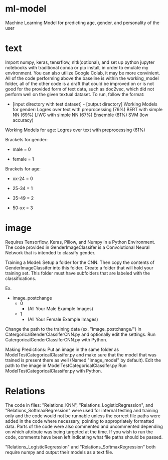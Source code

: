# ml-model
Machine Learning Model for predicting age, gender, and personality of the user

# text
Import numpy, keras, tensrflow, nltk(optional), and set up python jupyter notebooks with traditional conda or pip install, in order to emulate my environment. You can also utilize Google Colab, it may be more convinient. All of the code performing above the baseline is within the working_model folder, all of the other code is a draft that could be improved on or is not good for the provided form of text data, such as doc2vec, which did not perform well on the given textual dataset. To run, follow the format:
- [input directory with test dataset] - [output directory]
Working Models for gender:
Logres over text with preprocessing (76%)
BERT with simple NN (69%)
LIWC with simple NN (67%)
Ensemble (81%)
SVM (low accuracy)

Working Models for age:
Logres over text with preprocessing (61%)

Brackets for gender:
 - male = 0

 - female = 1

Brackets for age:

 - xx-24 = 0

 - 25-34 = 1

 - 35-49 = 2

 - 50-xx = 3

# image
Requires Tensorflow, Keras, Pillow, and Numpy in a Python Environment.
The code provided in GenderImageClassifer is a Convolutional Neural Network that is intended to classify gender.

Training a Model:
Setup a folder for the CNN. Then copy the contents of GenderImageClassifer into this folder. Create a folder that will hold your training set. This folder must have subfolders that are labeled with the classifications.

Ex.
- image_postchange
  - 0
    - (All Your Male Example Images)
  - 1
    - (All Your Female Example Images)

Change the path to the training data (ex. "image_postchange/") in CatergoricalGenderClassiferCNN.py and optionally edit the settings.
Run CatergoricalGenderClassiferCNN.py with Python.

Making Predictions:
Put an image in the same folder as ModelTestCategoricalClassifer.py and make sure that the model that was trained is present there as well (Named "image_model" by default).
Edit the path to the image in ModelTestCategoricalClassifer.py
Run ModelTestCategoricalClassifer.py with Python.

# Relations
The code in files: "Relations_KNN", "Relations_LogisticRegression", and "Relations_SoftmaxRegression" were used for internal testing 
and training only and the code would not be runnable unless the correct file paths were added in the code where necessary, pointing to 
appropriately formatted data. Parts of the code were also commented and uncommented depending on which attribute was being targeted at the
time. If you wish to run the code, comments have been left indicating what file paths should be passed.

"Relations_LogisticRegression" and "Relations_SoftmaxRegression" both require numpy and output their models as a text file.
